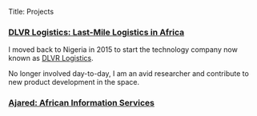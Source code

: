 Title: Projects

### [DLVR Logistics: Last-Mile Logistics in Africa](http://www.dlvr.ng)
I moved back to Nigeria in 2015 to start the technology company now known as [DLVR Logistics](https://www.dlvr.ng). 

No longer involved day-to-day, I am an avid researcher and contribute to new product development in the space.

### [Ajared: African Information Services](http://www.ajared.ng)